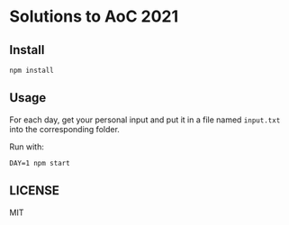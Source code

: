 # Solutions to AoC 2021

## Install

`npm install`

## Usage

For each day, get your personal input and put it in a file named `input.txt` into the corresponding folder.

Run with:

`DAY=1 npm start`

## LICENSE

MIT
